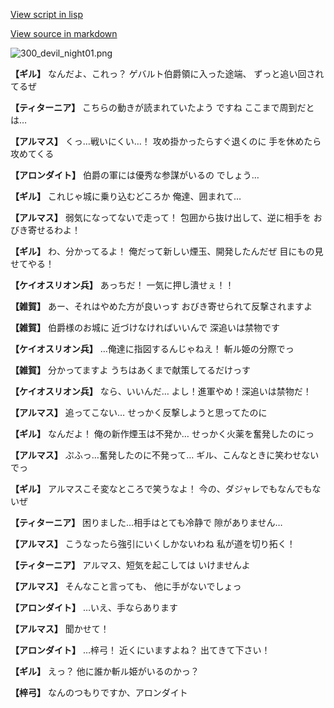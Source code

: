 [View script in lisp](../scripts/100304033.txt)

[View source in markdown](100304033.md)

![300_devil_night01.png](../images/backgrounds/300_devil_night01.png)

**【ギル】**
なんだよ、これっ？
ゲバルト伯爵領に入った途端、
ずっと追い回されてるぜ

**【ティターニア】**
こちらの動きが読まれていたよう
ですね
ここまで周到だとは…

**【アルマス】**
くっ…戦いにくい…！
攻め掛かったらすぐ退くのに
手を休めたら攻めてくる

**【アロンダイト】**
伯爵の軍には優秀な参謀がいるの
でしょう…

**【ギル】**
これじゃ城に乗り込むどころか
俺達、囲まれて…

**【アルマス】**
弱気になってないで走って！
包囲から抜け出して、逆に相手を
おびき寄せるわよ！

**【ギル】**
わ、分かってるよ！
俺だって新しい煙玉、開発したんだぜ
目にもの見せてやる！

**【ケイオスリオン兵】**
あっちだ！
一気に押し潰せぇ！！

**【雑賀】**
あー、それはやめた方が良いっす
おびき寄せられて反撃されますよ

**【雑賀】**
伯爵様のお城に
近づけなければいいんで
深追いは禁物です

**【ケイオスリオン兵】**
…俺達に指図するんじゃねえ！
斬ル姫の分際でっ

**【雑賀】**
分かってますよ
うちはあくまで献策してるだけっす

**【ケイオスリオン兵】**
なら、いいんだ…
よし！進軍やめ！深追いは禁物だ！

**【アルマス】**
追ってこない…
せっかく反撃しようと思ってたのに

**【ギル】**
なんだよ！
俺の新作煙玉は不発か…
せっかく火薬を奮発したのにっ

**【アルマス】**
ぷふっ…奮発したのに不発って…
ギル、こんなときに笑わせないでっ

**【ギル】**
アルマスこそ変なところで笑うなよ！
今の、ダジャレでもなんでもないぜ

**【ティターニア】**
困りました…相手はとても冷静で
隙がありません…

**【アルマス】**
こうなったら強引にいくしかないわね
私が道を切り拓く！

**【ティターニア】**
アルマス、短気を起こしては
いけませんよ

**【アルマス】**
そんなこと言っても、
他に手がないでしょっ

**【アロンダイト】**
…いえ、手ならあります

**【アルマス】**
聞かせて！

**【アロンダイト】**
…梓弓！
近くにいますよね？
出てきて下さい！

**【ギル】**
えっ？
他に誰か斬ル姫がいるのかっ？

**【梓弓】**
なんのつもりですか、アロンダイト
